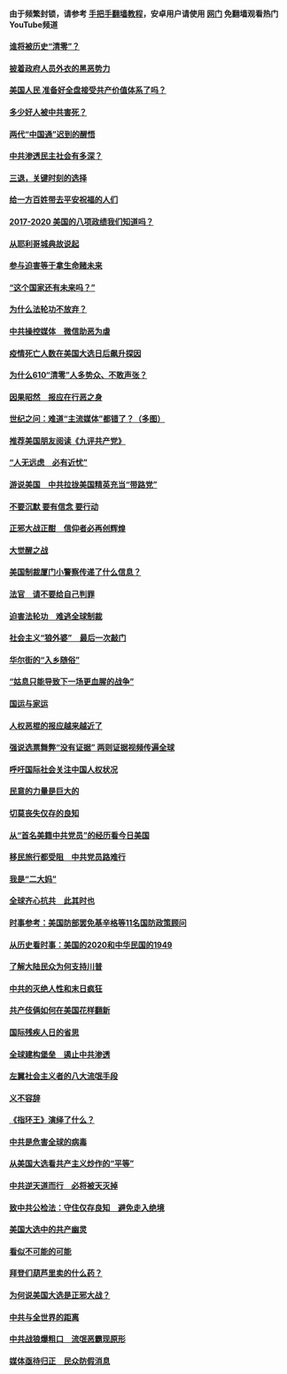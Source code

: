 #### 由于频繁封锁，请参考 [手把手翻墙教程](https://github.com/gfw-breaker/guides/wiki/)，安卓用户请使用 [网门](https://github.com/gfw-breaker/nogfw/blob/master/dl.md?t=01060900) 免翻墙观看热门YouTube频道 

#### [谁将被历史“清零”？](../pages/73/417485.md?t=01060900) 

#### [披着政府人员外衣的黑恶势力](../pages/73/417442.md?t=01060900) 

#### [美国人民 准备好全盘接受共产价值体系了吗？](../pages/73/417491.md?t=01060900) 

#### [多少好人被中共害死？](../pages/73/417144.md?t=01060900) 

#### [两代“中国通”迟到的醒悟](../pages/73/417064.md?t=01060900) 

#### [中共渗透民主社会有多深？](../pages/73/417063.md?t=01060900) 

#### [三退，关键时刻的选择](../pages/73/416969.md?t=01060900) 

#### [给一方百姓带去平安祝福的人们](../pages/73/416941.md?t=01060900) 

#### [2017-2020  美国的八项政绩我们知道吗？](../pages/73/416968.md?t=01060900) 

#### [从耶利哥城典故说起](../pages/73/416892.md?t=01060900) 

#### [参与迫害等于拿生命赌未来](../pages/73/416856.md?t=01060900) 

#### [“这个国家还有未来吗？”](../pages/73/416852.md?t=01060900) 

#### [为什么法轮功不放弃？](../pages/73/416864.md?t=01060900) 

#### [中共操控媒体　微信助恶为虐](../pages/73/416724.md?t=01060900) 

#### [疫情死亡人数在美国大选日后飙升探因](../pages/73/416606.md?t=01060900) 

#### [为什么610“清零”人多势众、不敢声张？](../pages/73/416632.md?t=01060900) 

#### [因果昭然　报应在行恶之身](../pages/73/416582.md?t=01060900) 

#### [世纪之问：难道“主流媒体”都错了？（多图）](../pages/73/416571.md?t=01060900) 

#### [推荐美国朋友阅读《九评共产党》](../pages/73/416510.md?t=01060900) 

#### [“人无远虑　必有近忧”](../pages/73/416513.md?t=01060900) 

#### [游说美国　中共拉拢美国精英充当“带路党”](../pages/73/416529.md?t=01060900) 

#### [不要沉默 要有信念 要行动](../pages/73/416457.md?t=01060900) 

#### [正邪大战正酣　信仰者必再创辉煌](../pages/73/416433.md?t=01060900) 

#### [大觉醒之战](../pages/73/416456.md?t=01060900) 

#### [美国制裁厦门小警察传递了什么信息？](../pages/73/416432.md?t=01060900) 

#### [法官　请不要给自己判罪](../pages/73/416379.md?t=01060900) 

#### [迫害法轮功　难逃全球制裁](../pages/73/416380.md?t=01060900) 

#### [社会主义“狼外婆”　最后一次敲门](../pages/73/416394.md?t=01060900) 

#### [华尔街的“入乡随俗”](../pages/73/416395.md?t=01060900) 

#### [“姑息只能导致下一场更血腥的战争”](../pages/73/416223.md?t=01060900) 

#### [国运与家运](../pages/73/416224.md?t=01060900) 

#### [人权恶棍的报应越来越近了](../pages/73/416276.md?t=01060900) 

#### [强说选票舞弊“没有证据” 两则证据视频传遍全球](../pages/73/416227.md?t=01060900) 

#### [呼吁国际社会关注中国人权状况](../pages/73/416135.md?t=01060900) 

#### [民意的力量是巨大的](../pages/73/416222.md?t=01060900) 

#### [切莫丧失仅存的良知](../pages/73/416134.md?t=01060900) 

#### [从“首名美籍中共党员”的经历看今日美国](../pages/73/416114.md?t=01060900) 

#### [移民旅行都受阻　中共党员路难行](../pages/73/416033.md?t=01060900) 

#### [我是“二大妈”](../pages/73/415529.md?t=01060900) 

#### [全球齐心抗共　此其时也](../pages/73/415989.md?t=01060900) 

#### [时事参考：美国防部罢免基辛格等11名国防政策顾问](../pages/73/415970.md?t=01060900) 

#### [从历史看时事：美国的2020和中华民国的1949](../pages/73/415949.md?t=01060900) 

#### [了解大陆民众为何支持川普](../pages/73/415950.md?t=01060900) 

#### [中共的灭绝人性和末日疯狂](../pages/73/415944.md?t=01060900) 

#### [共产伎俩如何在美国花样翻新](../pages/73/415908.md?t=01060900) 

#### [国际残疾人日的省思](../pages/73/415849.md?t=01060900) 

#### [全球建构堡垒　遏止中共渗透](../pages/73/415850.md?t=01060900) 

#### [左翼社会主义者的八大流氓手段](../pages/73/415802.md?t=01060900) 

#### [义不容辞](../pages/73/415807.md?t=01060900) 

#### [《指环王》演绎了什么？](../pages/73/415739.md?t=01060900) 

#### [中共是危害全球的病毒](../pages/73/415569.md?t=01060900) 

#### [从美国大选看共产主义炒作的“平等”](../pages/73/415654.md?t=01060900) 

#### [中共逆天道而行　必将被天灭掉](../pages/73/415626.md?t=01060900) 

#### [致中共公检法：守住仅存良知　避免走入绝境](../pages/73/415627.md?t=01060900) 

#### [美国大选中的共产幽灵](../pages/73/415618.md?t=01060900) 

#### [看似不可能的可能](../pages/73/415619.md?t=01060900) 

#### [拜登们葫芦里卖的什么药？](../pages/73/415531.md?t=01060900) 

#### [为何说美国大选是正邪大战？](../pages/73/415530.md?t=01060900) 

#### [中共与全世界的距离](../pages/73/415435.md?t=01060900) 

#### [中共战狼爆粗口　流氓恶霸现原形](../pages/73/415426.md?t=01060900) 

#### [媒体亟待归正　民众防假消息](../pages/73/415402.md?t=01060900) 

